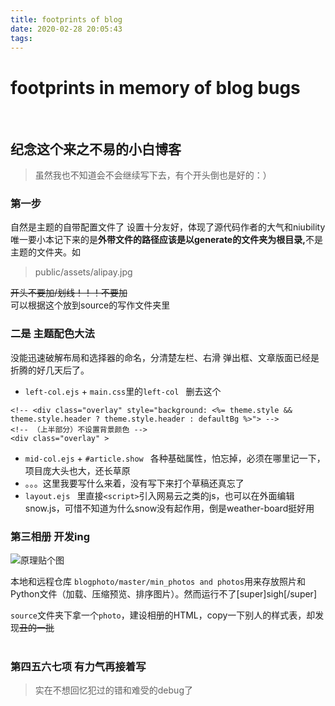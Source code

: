 ```yaml
---
title: footprints of blog
date: 2020-02-28 20:05:43
tags:
---
```


# footprints in memory of blog bugs  
<br />

## 纪念这个来之不易的小白博客  
>虽然我也不知道会不会继续写下去，有个开头倒也是好的：）

### 第一步
自然是主题的自带配置文件了
设置十分友好，体现了源代码作者的大气和niubility  
唯一要小本记下来的是<strong>外带文件的路径应该是以generate的文件夹为根目录,</strong>不是主题的文件夹。如  
>public/assets/alipay.jpg  

~~开头不要加/划线！！！不要加~~  
可以根据这个放到source的写作文件夹里

### 二是 主题配色大法
没能迅速破解布局和选择器的命名，分清楚左栏、右滑
弹出框、文章版面已经是折腾的好几天后了。
+ `left-col.ejs` + `main.css`里的`left-col ` 
  删去这个
```
<!-- <div class="overlay" style="background: <%= theme.style && theme.style.header ? theme.style.header : defaultBg %>"> -->
<!-- （上半部分）不设置背景颜色 -->
<div class="overlay" >
```

+ `mid-col.ejs` + `#article.show ` 
各种基础属性，怕忘掉，必须在哪里记一下，项目庞大头也大，还长草原
+ 。。。这里我要写什么来着，没有写下来打个草稿还真忘了
+ `layout.ejs ` 
里直接`<script>`引入网易云之类的js，也可以在外面编辑snow.js，可惜不知道为什么snow没有起作用，倒是weather-board挺好用

### 第三相册 开发ing
 
![原理贴个图](repository.jpg)  

 本地和远程仓库 `blogphoto/master/min_photos and photos`用来存放照片和Python文件（加载、压缩预览、排序图片）。然而运行不了[super]sigh[/super]   

 `source`文件夹下拿一个`photo`，建设相册的HTML，copy一下别人的样式表，却发现~~丑的一批~~  
<br />

### 第四五六七项 有力气再接着写
 > 实在不想回忆犯过的错和难受的debug了



